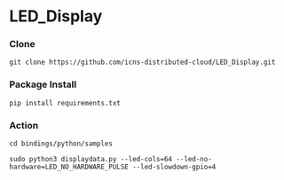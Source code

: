 # LED_Display

### Clone

```
git clone https://github.com/icns-distributed-cloud/LED_Display.git
```

### Package Install

```
pip install requirements.txt
```

### Action

```
cd bindings/python/samples

sudo python3 displaydata.py --led-cols=64 --led-no-hardware=LED_NO_HARDWARE_PULSE --led-slowdown-gpio=4

```
